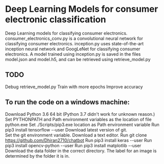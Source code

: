 # Deep Learning Models for consumer electronic classification

Deep Learning models for classifying consumer electronics. 
consumer_electronics_conv.py is a convolutional neural network for classifying consumer electronics. 
inception.py uses state-of-the-art inception neural network and GoogLeNet for classifying consumer electronics. 
A model trained using inception.py is saved in the files model.json and model.h5, and can be retrieved using retrieve_model.py

## TODO
Debug retrieve_model.py
Train with more epochs
Improve accuracy

## To run the code on a windows machine:

Download Python 3.6 64 bit (Python 3.7 didn't work for unknown reason.)
Set PYTHONPATH and Path environment variables as the location of file python.exe
Set ./Scripts/pip3.exe location as Path environment variable 
Run pip3 install tensorflow --user
Download latest version of git.  
Set the git environment variable. 
Download a text editor.
Run git clone https://github.com/Dhiran2710/chatbot
Run pip3 install keras --user
Run pip3 install opencv-python --user
Run pip3 install matplotlib --user
Download the data folder in the correct directory. The label for an image is determined by the folder it is in.
